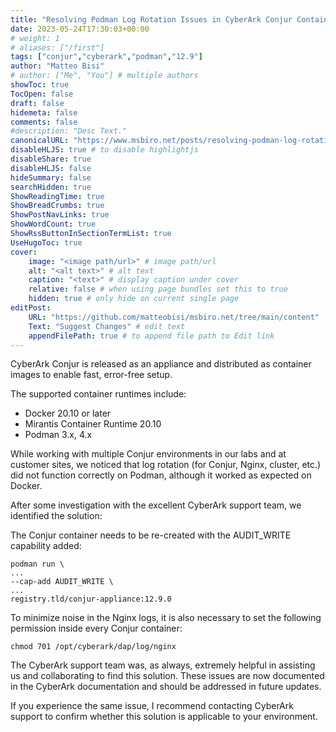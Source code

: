 ```yaml
---
title: "Resolving Podman Log Rotation Issues in CyberArk Conjur Container 12.9 Deployments"
date: 2023-05-24T17:30:03+00:00
# weight: 1
# aliases: ["/first"]
tags: ["conjur","cyberark","podman","12.9"]
author: "Matteo Bisi"
# author: ["Me", "You"] # multiple authors
showToc: true
TocOpen: false
draft: false
hidemeta: false
comments: false
#description: "Desc Text."
canonicalURL: "https://www.msbiro.net/posts/resolving-podman-log-rotation-issue-conjur-enterprise-129/"
disableHLJS: true # to disable highlightjs
disableShare: true
disableHLJS: false
hideSummary: false
searchHidden: true
ShowReadingTime: true
ShowBreadCrumbs: true
ShowPostNavLinks: true
ShowWordCount: true
ShowRssButtonInSectionTermList: true
UseHugoToc: true
cover:
    image: "<image path/url>" # image path/url
    alt: "<alt text>" # alt text
    caption: "<text>" # display caption under cover
    relative: false # when using page bundles set this to true
    hidden: true # only hide on current single page
editPost:
    URL: "https://github.com/matteobisi/msbiro.net/tree/main/content"
    Text: "Suggest Changes" # edit text
    appendFilePath: true # to append file path to Edit link
---
```

CyberArk Conjur is released as an appliance and distributed as container images to enable fast, error-free setup.

The supported container runtimes include:

- Docker 20.10 or later
- Mirantis Container Runtime 20.10
- Podman 3.x, 4.x

While working with multiple Conjur environments in our labs and at customer sites, we noticed that log rotation (for Conjur, Nginx, cluster, etc.) did not function correctly on Podman, although it worked as expected on Docker.

After some investigation with the excellent CyberArk support team, we identified the solution:

The Conjur container needs to be re-created with the AUDIT_WRITE capability added:
```
podman run \
...
--cap-add AUDIT_WRITE \
...
registry.tld/conjur-appliance:12.9.0
```
To minimize noise in the Nginx logs, it is also necessary to set the following permission inside every Conjur container:  
```
chmod 701 /opt/cyberark/dap/log/nginx
```

The CyberArk support team was, as always, extremely helpful in assisting us and collaborating to find this solution.
These issues are now documented in the CyberArk documentation and should be addressed in future updates.  

If you experience the same issue, I recommend contacting CyberArk support to confirm whether this solution is applicable to your environment.  